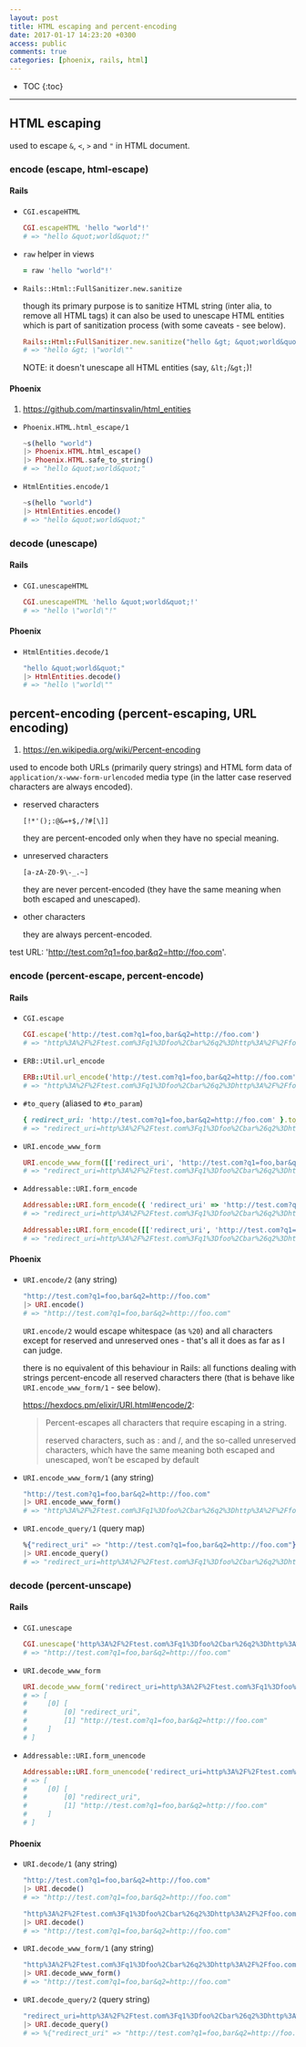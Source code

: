```yaml
---
layout: post
title: HTML escaping and percent-encoding
date: 2017-01-17 14:23:20 +0300
access: public
comments: true
categories: [phoenix, rails, html]
---
```


<!-- more -->

* TOC
{:toc}
<hr>

HTML escaping
-------------

used to escape `&`, `<`, `>` and `"` in HTML document.

### encode (escape, html-escape)

#### Rails

- `CGI.escapeHTML`

  ```ruby
  CGI.escapeHTML 'hello "world"!'
  # => "hello &quot;world&quot;!"
  ```

- `raw` helper in views

  ```ruby
  = raw 'hello "world"!'
  ```

- `Rails::Html::FullSanitizer.new.sanitize`

  though its primary purpose is to sanitize HTML string (inter alia,
  to remove all HTML tags) it can also be used to unescape HTML entities
  which is part of sanitization process (with some caveats - see below).

  ```ruby
  Rails::Html::FullSanitizer.new.sanitize("hello &gt; &quot;world&quot;")
  # => "hello &gt; \"world\""
  ```

  NOTE: it doesn't unescape all HTML entities (say, `&lt;`/`&gt;`)!

#### Phoenix

1. <https://github.com/martinsvalin/html_entities>

- `Phoenix.HTML.html_escape/1`

  ```elixir
  ~s(hello "world")
  |> Phoenix.HTML.html_escape()
  |> Phoenix.HTML.safe_to_string()
  # => "hello &quot;world&quot;"
  ```

- `HtmlEntities.encode/1`

  ```elixir
  ~s(hello "world")
  |> HtmlEntities.encode()
  # => "hello &quot;world&quot;"
  ```

### decode (unescape)

#### Rails

- `CGI.unescapeHTML`

  ```ruby
  CGI.unescapeHTML 'hello &quot;world&quot;!'
  # => "hello \"world\"!"
  ```

#### Phoenix

- `HtmlEntities.decode/1`

  ```elixir
  "hello &quot;world&quot;"
  |> HtmlEntities.decode()
  # => "hello \"world\""
  ```

percent-encoding (percent-escaping, URL encoding)
-------------------------------------------------

1. <https://en.wikipedia.org/wiki/Percent-encoding>

used to encode both URLs (primarily query strings) and HTML form data
of `application/x-www-form-urlencoded` media type (in the latter case
reserved characters are always encoded).

- reserved characters

  ```
  [!*'();:@&=+$,/?#[\]]
  ```

  they are percent-encoded only when they have no special meaning.

- unreserved characters

  ```
  [a-zA-Z0-9\-_.~]
  ```

  they are never percent-encoded (they have the same meaning when
  both escaped and unescaped).

- other characters

  they are always percent-encoded.

test URL: 'http://test.com?q1=foo,bar&q2=http://foo.com'.

### encode (percent-escape, percent-encode)

#### Rails

- `CGI.escape`

  ```ruby
  CGI.escape('http://test.com?q1=foo,bar&q2=http://foo.com')
  # => "http%3A%2F%2Ftest.com%3Fq1%3Dfoo%2Cbar%26q2%3Dhttp%3A%2F%2Ffoo.com"
  ```

- `ERB::Util.url_encode`

  ```ruby
  ERB::Util.url_encode('http://test.com?q1=foo,bar&q2=http://foo.com')
  # => "http%3A%2F%2Ftest.com%3Fq1%3Dfoo%2Cbar%26q2%3Dhttp%3A%2F%2Ffoo.com"
  ```

- `#to_query` (aliased to `#to_param`)

  ```ruby
  { redirect_uri: 'http://test.com?q1=foo,bar&q2=http://foo.com' }.to_query
  # => "redirect_uri=http%3A%2F%2Ftest.com%3Fq1%3Dfoo%2Cbar%26q2%3Dhttp%3A%2F%2Ffoo.com"
  ```

- `URI.encode_www_form`

  ```ruby
  URI.encode_www_form([['redirect_uri', 'http://test.com?q1=foo,bar&q2=http://foo.com']])
  # => "redirect_uri=http%3A%2F%2Ftest.com%3Fq1%3Dfoo%2Cbar%26q2%3Dhttp%3A%2F%2Ffoo.com"
  ```

- `Addressable::URI.form_encode`

  ```ruby
  Addressable::URI.form_encode({ 'redirect_uri' => 'http://test.com?q1=foo,bar&q2=http://foo.com' })
  # => "redirect_uri=http%3A%2F%2Ftest.com%3Fq1%3Dfoo%2Cbar%26q2%3Dhttp%3A%2F%2Ffoo.com"

  Addressable::URI.form_encode([['redirect_uri', 'http://test.com?q1=foo,bar&q2=http://foo.com']])
  # => "redirect_uri=http%3A%2F%2Ftest.com%3Fq1%3Dfoo%2Cbar%26q2%3Dhttp%3A%2F%2Ffoo.com"
  ```

#### Phoenix

- `URI.encode/2` (any string)

  ```elixir
  "http://test.com?q1=foo,bar&q2=http://foo.com"
  |> URI.encode()
  # => "http://test.com?q1=foo,bar&q2=http://foo.com"
  ```

  `URI.encode/2` would escape whitespace (as `%20`) and all characters
  except for reserved and unreserved ones - that's all it does as far
  as I can judge.

  there is no equivalent of this behaviour in Rails: all functions
  dealing with strings percent-encode all reserved characters there
  (that is behave like `URI.encode_www_form/1` - see below).

  <https://hexdocs.pm/elixir/URI.html#encode/2>:

  > Percent-escapes all characters that require escaping in a string.
  >
  > reserved characters, such as : and /, and the so-called unreserved
  > characters, which have the same meaning both escaped and unescaped,
  > won’t be escaped by default

- `URI.encode_www_form/1` (any string)

  ```elixir
  "http://test.com?q1=foo,bar&q2=http://foo.com"
  |> URI.encode_www_form()
  # => "http%3A%2F%2Ftest.com%3Fq1%3Dfoo%2Cbar%26q2%3Dhttp%3A%2F%2Ffoo.com"
  ```

- `URI.encode_query/1` (query map)

  ```elixir
  %{"redirect_uri" => "http://test.com?q1=foo,bar&q2=http://foo.com"}
  |> URI.encode_query()
  # => "redirect_uri=http%3A%2F%2Ftest.com%3Fq1%3Dfoo%2Cbar%26q2%3Dhttp%3A%2F%2Ffoo.com"
  ```

### decode (percent-unscape)

#### Rails

- `CGI.unescape`

  ```ruby
  CGI.unescape('http%3A%2F%2Ftest.com%3Fq1%3Dfoo%2Cbar%26q2%3Dhttp%3A%2F%2Ffoo.com')
  # => "http://test.com?q1=foo,bar&q2=http://foo.com"
  ```

- `URI.decode_www_form`

  ```ruby
  URI.decode_www_form('redirect_uri=http%3A%2F%2Ftest.com%3Fq1%3Dfoo%2Cbar%26q2%3Dhttp%3A%2F%2Ffoo.com')
  # => [
  #     [0] [
  #         [0] "redirect_uri",
  #         [1] "http://test.com?q1=foo,bar&q2=http://foo.com"
  #     ]
  # ]
  ```

- `Addressable::URI.form_unencode`

  ```ruby
  Addressable::URI.form_unencode('redirect_uri=http%3A%2F%2Ftest.com%3Fq1%3Dfoo%2Cbar%26q2%3Dhttp%3A%2F%2Ffoo.com')
  # => [
  #     [0] [
  #         [0] "redirect_uri",
  #         [1] "http://test.com?q1=foo,bar&q2=http://foo.com"
  #     ]
  # ]
  ```

#### Phoenix

- `URI.decode/1` (any string)

  ```elixir
  "http://test.com?q1=foo,bar&q2=http://foo.com"
  |> URI.decode()
  # => "http://test.com?q1=foo,bar&q2=http://foo.com"

  "http%3A%2F%2Ftest.com%3Fq1%3Dfoo%2Cbar%26q2%3Dhttp%3A%2F%2Ffoo.com"
  |> URI.decode()
  # => "http://test.com?q1=foo,bar&q2=http://foo.com"
  ```

- `URI.decode_www_form/1` (any string)

  ```elixir
  "http%3A%2F%2Ftest.com%3Fq1%3Dfoo%2Cbar%26q2%3Dhttp%3A%2F%2Ffoo.com"
  |> URI.decode_www_form()
  # => "http://test.com?q1=foo,bar&q2=http://foo.com"
  ```

- `URI.decode_query/2` (query string)

  ```elixir
  "redirect_uri=http%3A%2F%2Ftest.com%3Fq1%3Dfoo%2Cbar%26q2%3Dhttp%3A%2F%2Ffoo.com"
  |> URI.decode_query()
  # => %{"redirect_uri" => "http://test.com?q1=foo,bar&q2=http://foo.com"}
  ```
